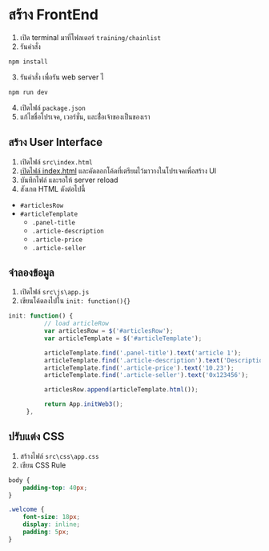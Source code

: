 # สร้าง FrontEnd 

1. เปิด terminal มาที่โฟลเดอร์ `training/chainlist`
2. รันคำสั่ง 

```js
npm install
```

3. รันคำสั่ง เพื่อรัน web server
ไ
```js
npm run dev
```

4. เปิดไฟล์ `package.json`
5. แก้ไขชื่อโปรเจค, เวอร์ชั่น, และช่ื่อเจ้าของเป็นของเรา

## สร้าง User Interface

1. เปิดไฟล์ `src\index.html`
2. [เปิดไฟล์ index.html](https://github.com/teerasej/blockchain-beginner/blob/master/day3/src/index.html) และคัดลอกโค้ดที่เตรียมไว้มาวางในโปรเจคเพื่อสร้าง UI
3. บันทึกไฟล์ และรอให้ server reload
4. สังเกต HTML ดังต่อไปนี้

- `#articlesRow`
- `#articleTemplate`
	- `.panel-title`
	- `.article-description`
	- `.article-price`
	- `.article-seller`

## จำลองข้อมูล

1. เปิดไฟล์ `src\js\app.js`
2. เขียนโค้ดลงไปใน `init: function(){}`

```js
init: function() {
          // load articleRow
          var articlesRow = $('#articlesRow');
          var articleTemplate = $('#articleTemplate');

          articleTemplate.find('.panel-title').text('article 1');
          articleTemplate.find('.article-description').text('Description for article 1');
          articleTemplate.find('.article-price').text('10.23');
          articleTemplate.find('.article-seller').text('0x123456');

          articlesRow.append(articleTemplate.html());

          return App.initWeb3();
     },
```

## ปรับแต่ง CSS

1. สร้างไฟล์ `src\css\app.css`
2. เขียน CSS Rule 

```css
body {
    padding-top: 40px;
}

.welcome {
    font-size: 18px;
    display: inline;
    padding: 5px;
}
```
